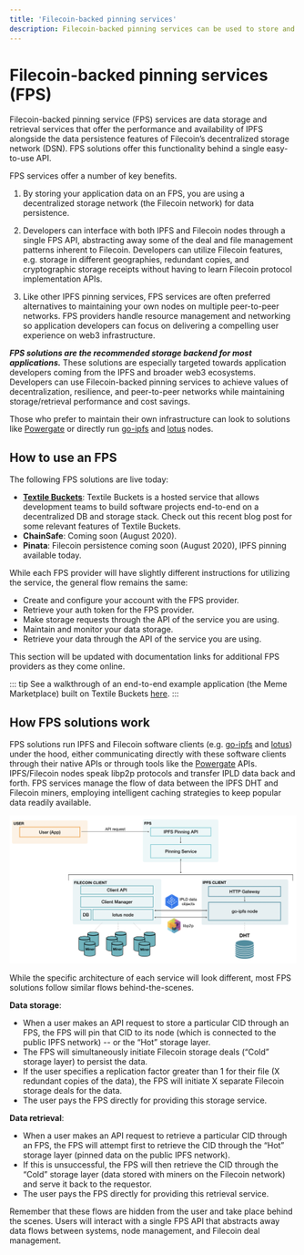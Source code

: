 ```yaml
---
title: 'Filecoin-backed pinning services'
description: Filecoin-backed pinning services can be used to store and retrieve data from the Filecoin network without running a full node.
---
```


# Filecoin-backed pinning services (FPS)

Filecoin-backed pinning service (FPS) services are data storage and retrieval services that offer the performance and availability of IPFS alongside the data persistence features of Filecoin’s decentralized storage network (DSN). FPS solutions offer this functionality behind a single easy-to-use API.

FPS services offer a number of key benefits.

1. By storing your application data on an FPS, you are using a decentralized storage network (the Filecoin network) for data persistence.

2. Developers can interface with both IPFS and Filecoin nodes through a single FPS API, abstracting away some of the deal and file management patterns inherent to Filecoin. Developers can utilize Filecoin features, e.g. storage in different geographies, redundant copies, and cryptographic storage receipts without having to learn Filecoin protocol implementation APIs.
3. Like other IPFS pinning services, FPS services are often preferred alternatives to maintaining your own nodes on multiple peer-to-peer networks. FPS providers handle resource management and networking so application developers can focus on delivering a compelling user experience on web3 infrastructure.

**_FPS solutions are the recommended storage backend for most applications._** These solutions are especially targeted towards application developers coming from the IPFS and broader web3 ecosystems. Developers can use Filecoin-backed pinning services to achieve values of decentralization, resilience, and peer-to-peer networks while maintaining storage/retrieval performance and cost savings.

Those who prefer to maintain their own infrastructure can look to solutions like [Powergate](https://github.com/textileio/powergate) or directly run [go-ipfs](https://github.com/ipfs/go-ipfs) and [lotus](https://github.com/filecoin-project/lotus) nodes.

## How to use an FPS

The following FPS solutions are live today:

- [**Textile Buckets**](https://docs.textile.io/buckets/): Textile Buckets is a hosted service that allows development teams to build software projects end-to-end on a decentralized DB and storage stack. Check out this recent blog post for some relevant features of Textile Buckets.
- **ChainSafe**: Coming soon (August 2020).
- **Pinata**: Filecoin persistence coming soon (August 2020), IPFS pinning available today.

While each FPS provider will have slightly different instructions for utilizing the service, the general flow remains the same:

- Create and configure your account with the FPS provider.
- Retrieve your auth token for the FPS provider.
- Make storage requests through the API of the service you are using.
- Maintain and monitor your data storage.
- Retrieve your data through the API of the service you are using.

This section will be updated with documentation links for additional FPS providers as they come online.

::: tip
See a walkthrough of an end-to-end example application (the Meme Marketplace) built on Textile Buckets [here](../build/examples/meme-marketplace/overview/).
:::

## How FPS solutions work

FPS solutions run IPFS and Filecoin software clients (e.g. [go-ipfs](https://github.com/ipfs/go-ipfs) and [lotus](https://github.com/filecoin-project/lotus)) under the hood, either communicating directly with these software clients through their native APIs or through tools like the [Powergate](https://github.com/textileio/powergate) APIs. IPFS/Filecoin nodes speak libp2p protocols and transfer IPLD data back and forth. FPS services manage the flow of data between the IPFS DHT and Filecoin miners, employing intelligent caching strategies to keep popular data readily available.

![Diagram showing a simplified architecture for a Filecoin IPFS Pinning Service (FPS). User makes API request to the FPS. The FPS stores and retrieves data from embedded go-ipfs and lotus nodes, which communicate with each other via libp2p and IPLD data formats.](./images/filecoin-pinning-services/fps-data-flows.png)

While the specific architecture of each service will look different, most FPS solutions follow similar flows behind-the-scenes.

**Data storage**:

- When a user makes an API request to store a particular CID through an FPS, the FPS will pin that CID to its node (which is connected to the public IPFS network) -- or the “Hot” storage layer.
- The FPS will simultaneously initiate Filecoin storage deals (“Cold” storage layer) to persist the data.
- If the user specifies a replication factor greater than 1 for their file (X redundant copies of the data), the FPS will initiate X separate Filecoin storage deals for the data.
- The user pays the FPS directly for providing this storage service.

**Data retrieval**:

- When a user makes an API request to retrieve a particular CID through an FPS, the FPS will attempt first to retrieve the CID through the “Hot” storage layer (pinned data on the public IPFS network).
- If this is unsuccessful, the FPS will then retrieve the CID through the “Cold” storage layer (data stored with miners on the Filecoin network) and serve it back to the requestor.
- The user pays the FPS directly for providing this retrieval service.

Remember that these flows are hidden from the user and take place behind the scenes. Users will interact with a single FPS API that abstracts away data flows between systems, node management, and Filecoin deal management.
